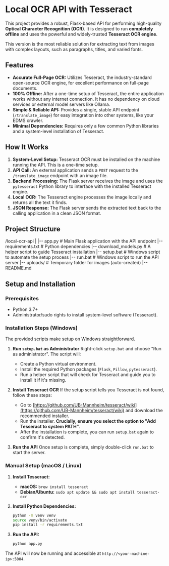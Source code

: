 # Local OCR API with Tesseract

This project provides a robust, Flask-based API for performing high-quality **Optical Character Recognition (OCR)**. It is designed to run **completely offline** and uses the powerful and widely-trusted **Tesseract OCR engine**.

This version is the most reliable solution for extracting text from images with complex layouts, such as paragraphs, titles, and varied fonts.

## Features

* **Accurate Full-Page OCR:** Utilizes Tesseract, the industry-standard open-source OCR engine, for excellent performance on full-page documents.
* **100% Offline:** After a one-time setup of Tesseract, the entire application works without any internet connection. It has no dependency on cloud services or external model servers like Ollama.
* **Simple & Reliable API:** Provides a single, stable API endpoint (`/translate_image`) for easy integration into other systems, like your EDMS crawler.
* **Minimal Dependencies:** Requires only a few common Python libraries and a system-level installation of Tesseract.

## How It Works

1.  **System-Level Setup:** Tesseract OCR must be installed on the machine running the API. This is a one-time setup.
2.  **API Call:** An external application sends a `POST` request to the `/translate_image` endpoint with an image file.
3.  **Backend Processing:** The Flask server receives the image and uses the `pytesseract` Python library to interface with the installed Tesseract engine.
4.  **Local OCR:** The Tesseract engine processes the image locally and returns all the text it finds.
5.  **JSON Response:** The Flask server sends the extracted text back to the calling application in a clean JSON format.

## Project Structure



/local-ocr-api
|
|-- app.py # Main Flask application with the API endpoint
|-- requirements.txt # Python dependencies
|-- download_models.py # A helper script to guide Tesseract installation
|-- setup.bat # Windows script to automate the setup process
|-- run.bat # Windows script to run the API server
|-- uploads/ # Temporary folder for images (auto-created)
|-- README.md
## Setup and Installation

### Prerequisites

* Python 3.7+
* Administrator/sudo rights to install system-level software (Tesseract).

### Installation Steps (Windows)

The provided scripts make setup on Windows straightforward.

1.  **Run `setup.bat` as Administrator**
    Right-click `setup.bat` and choose "Run as administrator". The script will:
    * Create a Python virtual environment.
    * Install the required Python packages (`Flask`, `Pillow`, `pytesseract`).
    * Run a helper script that will check for Tesseract and guide you to install it if it's missing.

2.  **Install Tesseract OCR**
    If the setup script tells you Tesseract is not found, follow these steps:
    * Go to [https://github.com/UB-Mannheim/tesseract/wiki](https://github.com/UB-Mannheim/tesseract/wiki) and download the recommended installer.
    * Run the installer. **Crucially, ensure you select the option to "Add Tesseract to system PATH"**.
    * After the installation is complete, you can run `setup.bat` again to confirm it's detected.

3.  **Run the API**
    Once setup is complete, simply double-click `run.bat` to start the server.

### Manual Setup (macOS / Linux)

1.  **Install Tesseract:**
    * **macOS:** `brew install tesseract`
    * **Debian/Ubuntu:** `sudo apt update && sudo apt install tesseract-ocr`

2.  **Install Python Dependencies:**
    ```bash
    python -m venv venv
    source venv/bin/activate
    pip install -r requirements.txt
    ```
3.  **Run the API:**
    ```bash
    python app.py
    ```
The API will now be running and accessible at `http://<your-machine-ip>:5004`.


